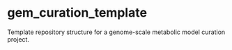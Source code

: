 # gem_curation_template
Template repository structure for a genome-scale metabolic model curation project.
